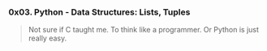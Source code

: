 ### 0x03. Python - Data Structures: Lists, Tuples
> Not sure if C taught me.
> To think like a programmer.
> Or Python is just really easy.
